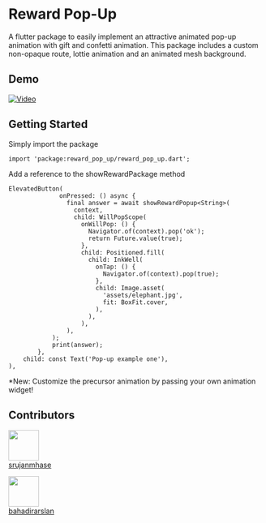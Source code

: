 # Reward Pop-Up

A flutter package to easily implement an attractive animated pop-up animation with gift and confetti animation. This package includes a custom non-opaque route, lottie animation and an animated mesh background.

## Demo

[![Video](https://img.youtube.com/vi/v8jhP1y07NY/maxresdefault.jpg)](https://www.youtube.com/watch?v=v8jhP1y07NY)

## Getting Started

Simply import the package 

```
import 'package:reward_pop_up/reward_pop_up.dart';
```

Add a reference to the showRewardPackage method

```
ElevatedButton(
              onPressed: () async {
                final answer = await showRewardPopup<String>(
                  context,
                  child: WillPopScope(
                    onWillPop: () {
                      Navigator.of(context).pop('ok');
                      return Future.value(true);
                    },
                    child: Positioned.fill(
                      child: InkWell(
                        onTap: () {
                          Navigator.of(context).pop(true);
                        },
                        child: Image.asset(
                          'assets/elephant.jpg',
                          fit: BoxFit.cover,
                        ),
                      ),
                    ),
                ),
            );
            print(answer);
        },
    child: const Text('Pop-up example one'),
),
```

*New: Customize the precursor animation by passing your own animation widget!

## Contributors
[<img src="https://github.com/srujanmhase.png" width="60px;"/><br /><sub><a href="https://github.com/srujanmhase">srujanmhase</a></sub>](https://github.com/srujanmhase/reward_popup/tree/main)

[<img src="https://github.com/bahadirarslan.png" width="60px;"/><br /><sub><a href="https://github.com/bahadirarslan">bahadirarslan</a></sub>](https://github.com/bahadirarslan/reward_popup/tree/main)